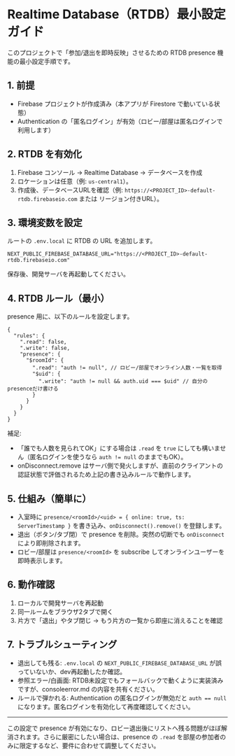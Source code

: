 # Realtime Database（RTDB）最小設定ガイド

このプロジェクトで「参加/退出を即時反映」させるための RTDB presence 機能の最小設定手順です。

## 1. 前提
- Firebase プロジェクトが作成済み（本アプリが Firestore で動いている状態）
- Authentication の「匿名ログイン」が有効（ロビー/部屋は匿名ログインで利用します）

## 2. RTDB を有効化
1. Firebase コンソール → Realtime Database → データベースを作成
2. ロケーションは任意（例: `us-central1`）。
3. 作成後、データベースURLを確認（例: `https://<PROJECT_ID>-default-rtdb.firebaseio.com` または リージョン付きURL）。

## 3. 環境変数を設定
ルートの `.env.local` に RTDB の URL を追加します。

```
NEXT_PUBLIC_FIREBASE_DATABASE_URL="https://<PROJECT_ID>-default-rtdb.firebaseio.com"
```

保存後、開発サーバを再起動してください。

## 4. RTDB ルール（最小）
presence 用に、以下のルールを設定します。

```
{
  "rules": {
    ".read": false,
    ".write": false,
    "presence": {
      "$roomId": {
        ".read": "auth != null", // ロビー/部屋でオンライン人数・一覧を取得
        "$uid": {
          ".write": "auth != null && auth.uid === $uid" // 自分のpresenceだけ書ける
        }
      }
    }
  }
}
```

補足:
- 「誰でも人数を見られてOK」にする場合は `.read` を `true` にしても構いません（匿名ログインを使うなら `auth != null` のままでもOK）。
- onDisconnect.remove はサーバ側で発火しますが、直前のクライアントの認証状態で評価されるため上記の書き込みルールで動作します。

## 5. 仕組み（簡単に）
- 入室時に `presence/<roomId>/<uid> = { online: true, ts: ServerTimestamp }` を書き込み、`onDisconnect().remove()` を登録します。
- 退出（ボタン/タブ閉）で presence を削除。突然の切断でも `onDisconnect` により即削除されます。
- ロビー/部屋は `presence/<roomId>` を subscribe してオンラインユーザーを即時表示します。

## 6. 動作確認
1. ローカルで開発サーバを再起動
2. 同一ルームをブラウザ2タブで開く
3. 片方で「退出」やタブ閉じ → もう片方の一覧から即座に消えることを確認

## 7. トラブルシューティング
- 退出しても残る: `.env.local` の `NEXT_PUBLIC_FIREBASE_DATABASE_URL` が誤っていないか、dev再起動したか確認。
- 参照エラー/白画面: RTDB未設定でもフォールバックで動くように実装済みですが、consoleerror.md の内容を共有ください。
- ルールで弾かれる: Authentication の匿名ログインが無効だと `auth == null` になります。匿名ログインを有効化して再度確認してください。

---
この設定で presence が有効になり、ロビー退出後にリストへ残る問題がほぼ解消されます。さらに厳密にしたい場合は、presence の `.read` を部屋の参加者のみに限定するなど、要件に合わせて調整してください。

